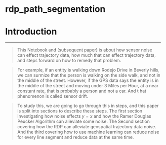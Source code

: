 # rdp_path_segmentation

# Introduction
---
> This Notebook and (subsequent paper) is about how sensor noise can effect trajectory data, how much that can effect trajectory data, and steps forward on how to remedy that problem.

> For example, if an entity is walking down Rodejo Drive in Beverly hills, we can surmize that the person is walking on the side walk, and not in the middle of the street. However, if the GPS data says the entity is in the middle of the street and moving under 3 Miles per Hour, at a near constant rate, that is probably a person and not a car. And t hat phenomenon is called sensor drift. 

> To study this, we are going to go through this in steps, and this paper is split into sections to describe these steps. The first section investigating how noise effects $y=x$ and how the Ramer Douglas Peucker Algorithm can alieviate some noise. The Second section covering how the RDP can alleviate geospatial trajectory data noise. And the third covering how to use machine learning can reduce noise for every line segment and reduce data at the same time.

